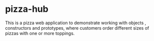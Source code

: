 # pizza-hub
This is a pizza web application to demonstrate working with objects , constructors and prototypes, where customers order different sizes of pizzas with one or more toppings. 
